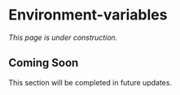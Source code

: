 # Environment-variables

*This page is under construction.*

## Coming Soon

This section will be completed in future updates.
